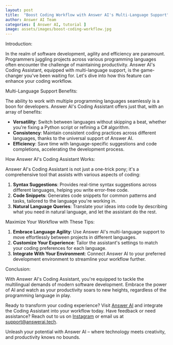 ```yaml
---
layout: post
title:  "Boost Coding Workflow with Answer AI's Multi-Language Support"
author: Answer AI Team
categories: [ Answer AI, tutorial ]
image: assets/images/boost-coding-workflow.jpg
---
```


Introduction:

In the realm of software development, agility and efficiency are paramount. Programmers juggling projects across various programming languages often encounter the challenge of maintaining productivity. Answer AI's Coding Assistant, equipped with multi-language support, is the game-changer you've been waiting for. Let's dive into how this feature can enhance your coding workflow.

Multi-Language Support Benefits:

The ability to work with multiple programming languages seamlessly is a boon for developers. Answer AI's Coding Assistant offers just that, with an array of benefits:

- **Versatility**: Switch between languages without skipping a beat, whether you're fixing a Python script or refining a C# algorithm.
- **Consistency**: Maintain consistent coding practices across different languages, thanks to the universal support of Answer AI.
- **Efficiency**: Save time with language-specific suggestions and code completions, accelerating the development process.

How Answer AI's Coding Assistant Works:

Answer AI's Coding Assistant is not just a one-trick pony; it's a comprehensive tool that assists with various aspects of coding:

1. **Syntax Suggestions**: Provides real-time syntax suggestions across different languages, helping you write error-free code.
2. **Code Snippets**: Generates code snippets for common patterns and tasks, tailored to the language you're working in.
3. **Natural Language Queries**: Translate your ideas into code by describing what you need in natural language, and let the assistant do the rest.

Maximize Your Workflow with These Tips:

1. **Embrace Language Agility**: Use Answer AI's multi-language support to move effortlessly between projects in different languages.
2. **Customize Your Experience**: Tailor the assistant's settings to match your coding preferences for each language.
3. **Integrate With Your Environment**: Connect Answer AI to your preferred development environment to streamline your workflow further.

Conclusion:

With Answer AI's Coding Assistant, you're equipped to tackle the multilingual demands of modern software development. Embrace the power of AI and watch as your productivity soars to new heights, regardless of the programming language in play.

Ready to transform your coding experience? Visit [Answer AI][answerai-website] and integrate the Coding Assistant into your workflow today. Have feedback or need assistance? Reach out to us on [Instagram][answerai-insta] or email us at [support@answerai.tech][answerai-support].

[answerai-website]: https://answerai.tech
[answerai-insta]:  https://instagram.com/answerai.tech 
[answerai-support]: support@answerai.tech

Unleash your potential with Answer AI – where technology meets creativity, and productivity knows no bounds.